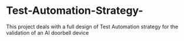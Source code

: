 # Test-Automation-Strategy-
This project deals with a full design of Test Automation strategy for the validation of an AI doorbell device

